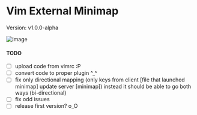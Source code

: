 Vim External Minimap
========================================

Version: v1.0.0-alpha

![image](https://github.com/ryanoasis/vim-external-minimap/wiki/screenshots/example-usage-1.gif)

#### TODO
- [ ] upload code from vimrc :P
- [ ] convert code to proper plugin ^_^
- [ ] fix only directional mapping (only keys from client [file that launched minimap] update server [minimap]) instead it should be able to go both ways (bi-directional)
- [ ] fix odd issues
- [ ] release first version? o_O
